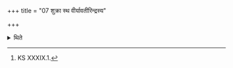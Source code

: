 +++
title = "07 शुक्रा स्थ वीर्यावतीरिन्द्रस्य"

+++

<details><summary>थिते</summary>

7. (The formulae beginning with) śukrā stha[^1] 

[^1]: KS XXXIX.1.  
</details>
